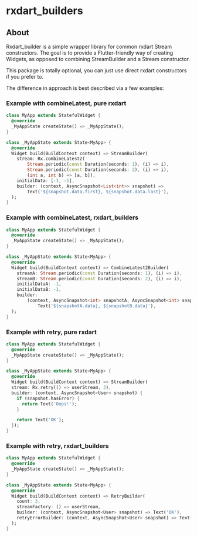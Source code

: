 # rxdart_builders

## About

Rxdart_builder is a simple wrapper library for common rxdart Stream constructors.
The goal is to provide a Flutter-friendly way of creating Widgets, as opposed to combining
StreamBuilder and a Stream constructor.

This package is totally optional, you can just use direct rxdart constructors if you prefer to.

The difference in approach is best described via a few examples:

### Example with combineLatest, pure rxdart
```dart
class MyApp extends StatefulWidget {
  @override
  _MyAppState createState() => _MyAppState();
}

class _MyAppState extends State<MyApp> {
  @override
  Widget build(BuildContext context) => StreamBuilder(
    stream: Rx.combineLatest2(
        Stream.periodic(const Duration(seconds: 1), (i) => i),
        Stream.periodic(const Duration(seconds: 2), (i) => i),
        (int a, int b) => [a, b]),
    initialData: [-1, -1],
    builder: (context, AsyncSnapshot<List<int>> snapshot) =>
        Text('${snapshot.data.first}, ${snapshot.data.last}'),
  );
}
```

### Example with combineLatest, rxdart_builders
```dart
class MyApp extends StatefulWidget {
  @override
  _MyAppState createState() => _MyAppState();
}

class _MyAppState extends State<MyApp> {
  @override
  Widget build(BuildContext context) => CombineLatest2Builder(
    streamA: Stream.periodic(const Duration(seconds: 1), (i) => i),
    streamB: Stream.periodic(const Duration(seconds: 2), (i) => i),
    initialDataA: -1,
    initialDataB: -1,
    builder:
        (context, AsyncSnapshot<int> snapshotA, AsyncSnapshot<int> snapshotB) =>
            Text('${snapshotA.data}, ${snapshotB.data}'),
  );
}
```

### Example with retry, pure rxdart
```dart
class MyApp extends StatefulWidget {
  @override
  _MyAppState createState() => _MyAppState();
}

class _MyAppState extends State<MyApp> {
  @override
  Widget build(BuildContext context) => StreamBuilder(
  stream: Rx.retry(() => userStream, 3),
  builder: (context, AsyncSnapshot<User> snapshot) {
    if (snapshot.hasError) {
      return Text('Oops!');
    }

    return Text('OK');
  });
}
```

### Example with retry, rxdart_builders
```dart
class MyApp extends StatefulWidget {
  @override
  _MyAppState createState() => _MyAppState();
}

class _MyAppState extends State<MyApp> {
  @override
  Widget build(BuildContext context) => RetryBuilder(
    count: 3,
    streamFactory: () => userStream,
    builder: (context, AsyncSnapshot<User> snapshot) => Text('OK'),
    retryErrorBuilder: (context, AsyncSnapshot<User> snapshot) => Text('Oops!'),
  );
}
```